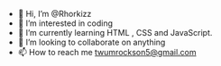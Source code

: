 - 👋 Hi, I’m @Rhorkizz
- 👀 I’m interested in coding
- 🌱 I’m currently learning HTML , CSS and JavaScript.
- 💞️ I’m looking to collaborate on anything
- 📫 How to reach me  twumrockson5@gmail.com

<!---
Rhorkizz/Rhorkizz is a ✨ special ✨ repository because its `README.md` (this file) appears on your GitHub profile.
You can click the Preview link to take a look at your changes.
--->
